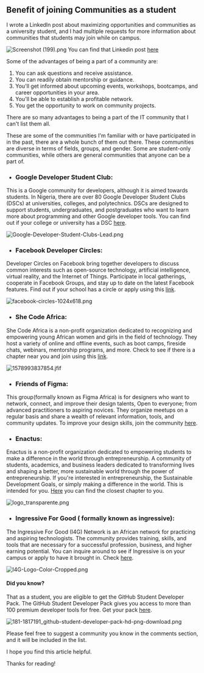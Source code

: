 ## Benefit of joining Communities as a student


I wrote a LinkedIn post about maximizing opportunities and communities as a university student, and I had multiple requests for more information about communities that students may join while on campus.

![Screenshot (199).png](https://cdn.hashnode.com/res/hashnode/image/upload/v1631287686212/BtVXQyZfH.png)
You can find that Linkedin post  [here](https://www.linkedin.com/posts/emmaglorypraise_dear-nigerian-student-maximize-your-time-activity-6837010024003457024-5Zl8) 

Some of the advantages of being a part of a community are:

1. You can ask questions and receive assistance.
2. You can readily obtain mentorship or guidance.
3. You'll get informed about upcoming events, workshops, bootcamps, and career opportunities in your area.
4. You'll be able to establish a profitable network.
5. You get the opportunity to work on community projects.

There are so many advantages to being a part of the IT community that I can't list them all.


These are some of the communities I'm familiar with or have participated in in the past, there are a whole bunch of them out there. These communities are diverse in terms of fields, groups, and gender. Some are student-only communities, while others are general communities that anyone can be a part of.

-  ### Google Developer Student Club: 
This is a Google community for developers, although it is aimed towards students. In Nigeria, there are over 80 Google Developer Student Clubs (DSCs) at universities, colleges, and polytechnics. DSCs are designed to support students, undergraduates, and postgraduates who want to learn more about programming and other Google developer tools. You can find out if your college or university has a DSC  [here](https://gdsc.community.dev/chapters/).

![Google-Developer-Student-Clubs-Lead.png](https://cdn.hashnode.com/res/hashnode/image/upload/v1631287782576/PTLLl7vBI.png)

-  ### Facebook Developer Circles: 
Developer Circles on Facebook bring together developers to discuss common interests such as open-source technology, artificial intelligence, virtual reality, and the Internet of Things. Participate in local gatherings, cooperate in Facebook Groups, and stay up to date on the latest Facebook features. Find out if your school has a circle or apply using this [link](https://developers.facebook.com/developercircles/join/).

![facebook-circles-1024x618.png](https://cdn.hashnode.com/res/hashnode/image/upload/v1631287803088/E-Ti1SPOr.png)

-  ### She Code Africa: 
She Code Africa is a non-profit organization dedicated to recognizing and empowering young African women and girls in the field of technology. They host a variety of online and offline events, such as boot camps, fireside chats, webinars, mentorship programs, and more. Check to see if there is a chapter near you and join using this [link](http://www.shecodeafrica.org/chapters). 

![1578993837854.jfif](https://cdn.hashnode.com/res/hashnode/image/upload/v1631287816727/LtcZ9abMl.jpeg)

-  ### Friends of Figma: 
This group(formally known as Figma Africa) is for designers who want to network, connect, and improve their design talents, Open to everyone; from advanced practitioners to aspiring novices. They organize meetups on a regular basis and share a wealth of relevant information, tools, and community updates. To improve your design skills, join the community [here](https://friends.figma.com/).


-  ### Enactus: 
Enactus is a non-profit organization dedicated to empowering students to make a difference in the world through entrepreneurship. A community of students, academics, and business leaders dedicated to transforming lives and shaping a better, more sustainable world through the power of entrepreneurship. If you're interested in entrepreneurship, the Sustainable Development Goals, or simply making a difference in the world. This is intended for you. [Here](https://enactus.org/who-we-are/universities/) you can find the closest chapter to you.

![logo_transparente.png](https://cdn.hashnode.com/res/hashnode/image/upload/v1631287842005/QK_3RhWZB.png)

-  ### Ingressive For Good ( formally known as ingressive): 
The Ingressive For Good (I4G) Network is an African network for practicing and aspiring technologists. The community provides training, skills, and tools that are necessary for a successful profession, business, and higher earning potential. You can inquire around to see if Ingressive is on your campus or apply to have it brought in. Check  [here](https://ingressive.org/join-i4g-network/).

![I4G-Logo-Color-Cropped.png](https://cdn.hashnode.com/res/hashnode/image/upload/v1631287853229/vU566IXNYx.png)


#### Did you know?
That as a student, you are eligible to get the GitHub Student Developer Pack. The GitHub Student Developer Pack gives you access to more than 100 premium developer tools for free. Get your pack  [here](https://education.github.com/pack/).


![181-1817191_github-student-developer-pack-hd-png-download.png](https://cdn.hashnode.com/res/hashnode/image/upload/v1631289040808/jvXi8o2m6.png)


Please feel free to suggest a community you know in the comments section, and it will be included in the list.

I hope you find this article helpful.

Thanks for reading!